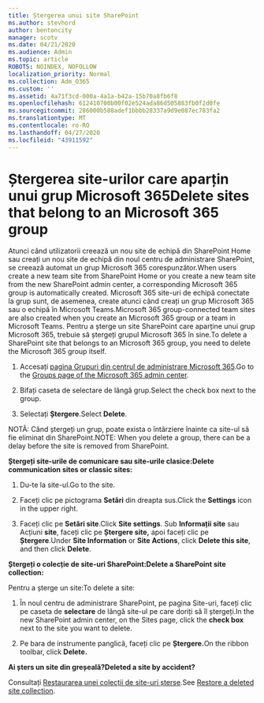 ```yaml
---
title: Ștergerea unui site SharePoint
ms.author: stevhord
author: bentoncity
manager: scotv
ms.date: 04/21/2020
ms.audience: Admin
ms.topic: article
ROBOTS: NOINDEX, NOFOLLOW
localization_priority: Normal
ms.collection: Adm_O365
ms.custom: ''
ms.assetid: 4a71f3cd-000a-4a1a-b42a-15b70a8fb6f8
ms.openlocfilehash: 612410700b00f02e524ada86d505883fb0f2d0fe
ms.sourcegitcommit: 286000b588adef1bbbb28337a9d9e087ec783fa2
ms.translationtype: MT
ms.contentlocale: ro-RO
ms.lasthandoff: 04/27/2020
ms.locfileid: "43911592"
---
```

# <a name="delete-sites-that-belong-to-an-microsoft-365-group"></a><span data-ttu-id="68e9d-102">Ștergerea site-urilor care aparțin unui grup Microsoft 365</span><span class="sxs-lookup"><span data-stu-id="68e9d-102">Delete sites that belong to an Microsoft 365 group</span></span>

<span data-ttu-id="68e9d-103">Atunci când utilizatorii creează un nou site de echipă din SharePoint Home sau creați un nou site de echipă din noul centru de administrare SharePoint, se creează automat un grup Microsoft 365 corespunzător.</span><span class="sxs-lookup"><span data-stu-id="68e9d-103">When users create a new team site from SharePoint Home or you create a new team site from the new SharePoint admin center, a corresponding Microsoft 365 group is automatically created.</span></span> <span data-ttu-id="68e9d-104">Microsoft 365 site-uri de echipă conectate la grup sunt, de asemenea, create atunci când creați un grup Microsoft 365 sau o echipă în Microsoft Teams.</span><span class="sxs-lookup"><span data-stu-id="68e9d-104">Microsoft 365 group-connected team sites are also created when you create an Microsoft 365 group or a team in Microsoft Teams.</span></span> <span data-ttu-id="68e9d-105">Pentru a șterge un site SharePoint care aparține unui grup Microsoft 365, trebuie să ștergeți grupul Microsoft 365 în sine.</span><span class="sxs-lookup"><span data-stu-id="68e9d-105">To delete a SharePoint site that belongs to an Microsoft 365 group, you need to delete the Microsoft 365 group itself.</span></span> 
  
1. <span data-ttu-id="68e9d-106">Accesați [pagina Grupuri din centrul de administrare Microsoft 365](https://portal.office.com/adminportal/home#/groups).</span><span class="sxs-lookup"><span data-stu-id="68e9d-106">Go to the [Groups page of the Microsoft 365 admin center](https://portal.office.com/adminportal/home#/groups).</span></span>
    
2. <span data-ttu-id="68e9d-107">Bifați caseta de selectare de lângă grup.</span><span class="sxs-lookup"><span data-stu-id="68e9d-107">Select the check box next to the group.</span></span>
    
3. <span data-ttu-id="68e9d-108">Selectați **Ștergere**.</span><span class="sxs-lookup"><span data-stu-id="68e9d-108">Select **Delete**.</span></span>
    
<span data-ttu-id="68e9d-109">NOTĂ: Când ștergeți un grup, poate exista o întârziere înainte ca site-ul să fie eliminat din SharePoint.</span><span class="sxs-lookup"><span data-stu-id="68e9d-109">NOTE: When you delete a group, there can be a delay before the site is removed from SharePoint.</span></span>
  
<span data-ttu-id="68e9d-110">**Ștergeți site-urile de comunicare sau site-urile clasice:**</span><span class="sxs-lookup"><span data-stu-id="68e9d-110">**Delete communication sites or classic sites:**</span></span>

1. <span data-ttu-id="68e9d-111">Du-te la site-ul.</span><span class="sxs-lookup"><span data-stu-id="68e9d-111">Go to the site.</span></span>
  
2. <span data-ttu-id="68e9d-112">Faceți clic pe pictograma **Setări** din dreapta sus.</span><span class="sxs-lookup"><span data-stu-id="68e9d-112">Click the **Settings** icon in the upper right.</span></span> 
  
3. <span data-ttu-id="68e9d-113">Faceți clic pe **Setări site**.</span><span class="sxs-lookup"><span data-stu-id="68e9d-113">Click **Site settings**.</span></span> <span data-ttu-id="68e9d-114">Sub **Informații site** sau Acțiuni **site**, faceți clic pe **Ștergere site,** apoi faceți clic pe **Ștergere**.</span><span class="sxs-lookup"><span data-stu-id="68e9d-114">Under **Site Information** or **Site Actions**, click **Delete this site**, and then click **Delete**.</span></span>
  
<span data-ttu-id="68e9d-115">**Ștergeți o colecție de site-uri SharePoint:**</span><span class="sxs-lookup"><span data-stu-id="68e9d-115">**Delete a SharePoint site collection:**</span></span>

<span data-ttu-id="68e9d-116">Pentru a șterge un site:</span><span class="sxs-lookup"><span data-stu-id="68e9d-116">To delete a site:</span></span>
  
1. <span data-ttu-id="68e9d-117">În noul centru de administrare SharePoint, pe pagina Site-uri, faceți clic pe caseta de **selectare** de lângă site-ul pe care doriți să îl ștergeți.</span><span class="sxs-lookup"><span data-stu-id="68e9d-117">In the new SharePoint admin center, on the Sites page, click the **check box** next to the site you want to delete.</span></span> 
    
2. <span data-ttu-id="68e9d-118">Pe bara de instrumente panglică, faceți clic pe **Ștergere.**</span><span class="sxs-lookup"><span data-stu-id="68e9d-118">On the ribbon toolbar, click **Delete.**</span></span>
    
<span data-ttu-id="68e9d-119">**Ai șters un site din greșeală?**</span><span class="sxs-lookup"><span data-stu-id="68e9d-119">**Deleted a site by accident?**</span></span>

<span data-ttu-id="68e9d-120">Consultați [Restaurarea unei colecții de site-uri șterse](https://go.microsoft.com/fwlink/?linkid=867660).</span><span class="sxs-lookup"><span data-stu-id="68e9d-120">See [Restore a deleted site collection](https://go.microsoft.com/fwlink/?linkid=867660).</span></span>
  

